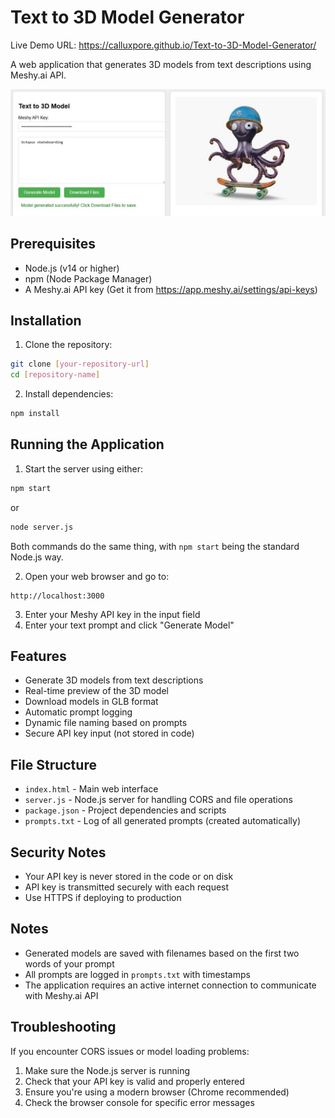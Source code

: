 # Text to 3D Model Generator

Live Demo URL: https://calluxpore.github.io/Text-to-3D-Model-Generator/

A web application that generates 3D models from text descriptions using Meshy.ai API.

![alt text](<oct.jpg>)

## Prerequisites

- Node.js (v14 or higher)
- npm (Node Package Manager)
- A Meshy.ai API key (Get it from https://app.meshy.ai/settings/api-keys)

## Installation

1. Clone the repository:
```bash
git clone [your-repository-url]
cd [repository-name]
```

2. Install dependencies:
```bash
npm install
```

## Running the Application

1. Start the server using either:
```bash
npm start
```
or
```bash
node server.js
```
Both commands do the same thing, with `npm start` being the standard Node.js way.

2. Open your web browser and go to:
```
http://localhost:3000
```

3. Enter your Meshy API key in the input field
4. Enter your text prompt and click "Generate Model"

## Features

- Generate 3D models from text descriptions
- Real-time preview of the 3D model
- Download models in GLB format
- Automatic prompt logging
- Dynamic file naming based on prompts
- Secure API key input (not stored in code)

## File Structure

- `index.html` - Main web interface
- `server.js` - Node.js server for handling CORS and file operations
- `package.json` - Project dependencies and scripts
- `prompts.txt` - Log of all generated prompts (created automatically)

## Security Notes

- Your API key is never stored in the code or on disk
- API key is transmitted securely with each request
- Use HTTPS if deploying to production

## Notes

- Generated models are saved with filenames based on the first two words of your prompt
- All prompts are logged in `prompts.txt` with timestamps
- The application requires an active internet connection to communicate with Meshy.ai API

## Troubleshooting

If you encounter CORS issues or model loading problems:
1. Make sure the Node.js server is running
2. Check that your API key is valid and properly entered
3. Ensure you're using a modern browser (Chrome recommended)
4. Check the browser console for specific error messages 
